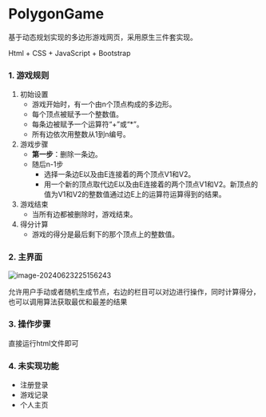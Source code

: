 # PolygonGame

基于动态规划实现的多边形游戏网页，采用原生三件套实现。

Html + CSS + JavaScript + Bootstrap

### 1. 游戏规则

1. 初始设置
   - 游戏开始时，有一个由n个顶点构成的多边形。
   - 每个顶点被赋予一个整数值。
   - 每条边被赋予一个运算符“+”或“*”。
   - 所有边依次用整数从1到n编号。
2. 游戏步骤
   - **第一步**：删除一条边。
   - 随后n-1步
     - 选择一条边E以及由E连接着的两个顶点V1和V2。
     - 用一个新的顶点取代边E以及由E连接着的两个顶点V1和V2。新顶点的值为V1和V2的整数值通过边E上的运算符运算得到的结果。
3. 游戏结束
   - 当所有边都被删除时，游戏结束。
4. 得分计算
   - 游戏的得分是最后剩下的那个顶点上的整数值。



### 2. 主界面

![image-20240623225156243](C:\Users\86180\AppData\Roaming\Typora\typora-user-images\image-20240623225156243.png)

允许用户手动或者随机生成节点，右边的栏目可以对边进行操作，同时计算得分，也可以调用算法获取最优和最差的结果



### 3. 操作步骤

直接运行html文件即可



### 4. 未实现功能

- 注册登录
- 游戏记录
- 个人主页

